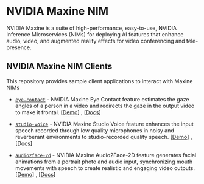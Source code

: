 # NVIDIA Maxine NIM

NVIDIA Maxine is a suite of high-performance, easy-to-use, NVIDIA Inference Microservices (NIMs) for deploying AI features that enhance audio, video, and augmented reality effects for video conferencing and tele-presence.


## NVIDIA Maxine NIM Clients

This repository provides sample client applications to interact with Maxine NIMs

- [`eye-contact`](eye-contact) - NVIDIA Maxine Eye Contact feature estimates the gaze angles of a person in a video and redirects the gaze in the output video to make it frontal.
[[Demo](https://build.nvidia.com/nvidia/eyecontact)] , [[Docs](https://docs.nvidia.com/nim/maxine/eye-contact/latest/index.html)]

- [`studio-voice`](studio-voice) - NVIDIA Maxine Studio Voice feature enhances the input speech recorded through low quality microphones in noisy and reverberant environments to studio-recorded quality speech.
[[Demo](https://build.nvidia.com/nvidia/studiovoice)] , [[Docs](https://docs.nvidia.com/nim/maxine/studio-voice/latest/index.html)]

- [`audio2face-2d`](audio2face-2d) - NVIDIA Maxine Audio2Face-2D feature generates facial animations from a portrait photo and audio input, synchronizing mouth movements with speech to create realistic and engaging video outputs.
[[Demo](https://build.nvidia.com/nvidia/audio2face-2d)] , [[Docs](https://docs.nvidia.com/nim/maxine/audio2face-2d/latest/index.html)]
